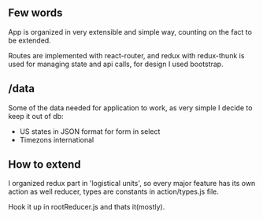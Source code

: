 ## Few words

App is organized in very extensible and simple way, counting on the fact to be extended.


Routes are implemented with react-router, and redux with redux-thunk is used for
managing state and api calls, for design I used bootstrap.

## /data

Some of the data needed for application to work, as very simple I decide to keep
it out of db:

- US states in JSON format for form in select
- Timezons international


## How to extend

I organized redux part in 'logistical units', so every major feature has its own
action as well reducer, types are constants in action/types.js file.

Hook it up in rootReducer.js and thats it(mostly).




